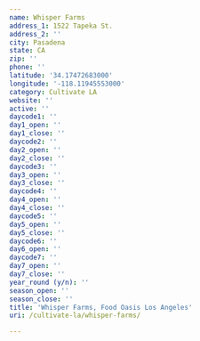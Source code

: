 ```yaml
---
name: Whisper Farms
address_1: 1522 Tapeka St.
address_2: ''
city: Pasadena
state: CA
zip: ''
phone: ''
latitude: '34.17472683000'
longitude: '-118.11945553000'
category: Cultivate LA
website: ''
active: ''
daycode1: ''
day1_open: ''
day1_close: ''
daycode2: ''
day2_open: ''
day2_close: ''
daycode3: ''
day3_open: ''
day3_close: ''
daycode4: ''
day4_open: ''
day4_close: ''
daycode5: ''
day5_open: ''
day5_close: ''
daycode6: ''
day6_open: ''
daycode7: ''
day7_open: ''
day7_close: ''
year_round (y/n): ''
season_open: ''
season_close: ''
title: 'Whisper Farms, Food Oasis Los Angeles'
uri: /cultivate-la/whisper-farms/

---
```

